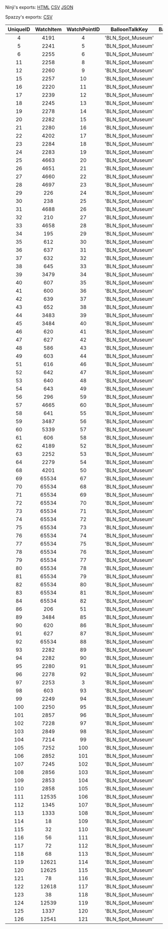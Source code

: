 Ninji's exports: [HTML](https://wuffs.org/acnh/bcsv_140/html/MuseumNPCLayoutInfo.html) [CSV](https://wuffs.org/acnh/bcsv_140/csv/MuseumNPCLayoutInfo.csv) [JSON](https://wuffs.org/acnh/bcsv_140/json/MuseumNPCLayoutInfo.json)

Spazzy's exports: [CSV](JSON)

| UniqueID | WatchItem | WatchPointID | BalloonTalkKey | BalloonTalkLabelKey | ReactionTalkKey | ReactionTalkLabelKey |
|:--:|:--:|:--:|:--:|:--:|:--:|:--:|
| 4 | 4191 | 4 | 'BLN_Spot_Museum' | '02' | 'BO_React_Watching_Fish' | '006' | 
| 5 | 2241 | 5 | 'BLN_Spot_Museum' | '03' | 'BO_React_Watching_Fish' | '008' | 
| 6 | 2255 | 6 | 'BLN_Spot_Museum' | '01' | 'BO_React_Watching_Fish' | '003' | 
| 11 | 2258 | 8 | 'BLN_Spot_Museum' | '02' | 'BO_React_Watching_Fish' | '007' | 
| 12 | 2260 | 9 | 'BLN_Spot_Museum' | '03' | 'BO_React_Watching_Fish' | '010' | 
| 15 | 2257 | 10 | 'BLN_Spot_Museum' | '01' | 'BO_React_Watching_Fish' | '001' | 
| 16 | 2220 | 11 | 'BLN_Spot_Museum' | '02' | 'BO_React_Watching_Fish' | '004' | 
| 17 | 2239 | 12 | 'BLN_Spot_Museum' | '05' | 'BO_React_Watching_Fish' | '015' | 
| 18 | 2245 | 13 | 'BLN_Spot_Museum' | '02' | 'BO_React_Watching_Fish' | '005' | 
| 19 | 2278 | 14 | 'BLN_Spot_Museum' | '03' | 'BO_React_Watching_Fish' | '011' | 
| 20 | 2282 | 15 | 'BLN_Spot_Museum' | '03' | 'BO_React_Watching_Fish' | '012' | 
| 21 | 2280 | 16 | 'BLN_Spot_Museum' | '05' | 'BO_React_Watching_Fish' | '017' | 
| 22 | 4202 | 17 | 'BLN_Spot_Museum' | '05' | 'BO_React_Watching_Fish' | '018' | 
| 23 | 2284 | 18 | 'BLN_Spot_Museum' | '04' | 'BO_React_Watching_Fish' | '014' | 
| 24 | 2283 | 19 | 'BLN_Spot_Museum' | '05' | 'BO_React_Watching_Fish' | '019' | 
| 25 | 4663 | 20 | 'BLN_Spot_Museum' | '13' | 'BO_React_Watching_Fossil' | '009' | 
| 26 | 4651 | 21 | 'BLN_Spot_Museum' | '13' | 'BO_React_Watching_Fossil' | '008' | 
| 27 | 4660 | 22 | 'BLN_Spot_Museum' | '13' | 'BO_React_Watching_Fossil' | '010' | 
| 28 | 4697 | 23 | 'BLN_Spot_Museum' | '12' | 'BO_React_Watching_Fossil' | '011' | 
| 29 | 226 | 24 | 'BLN_Spot_Museum' | '12' | 'BO_React_Watching_Fossil' | '005' | 
| 30 | 238 | 25 | 'BLN_Spot_Museum' | '11' | 'BO_React_Watching_Fossil' | '004' | 
| 31 | 4688 | 26 | 'BLN_Spot_Museum' | '12' | 'BO_React_Watching_Fossil' | '006' | 
| 32 | 210 | 27 | 'BLN_Spot_Museum' | '11' | 'BO_React_Watching_Fossil' | '001' | 
| 33 | 4658 | 28 | 'BLN_Spot_Museum' | '11' | 'BO_React_Watching_Fossil' | '002' | 
| 34 | 195 | 29 | 'BLN_Spot_Museum' | '12' | 'BO_React_Watching_Fossil' | '007' | 
| 35 | 612 | 30 | 'BLN_Spot_Museum' | '06' | 'BO_React_Watching_Insect' | '001' | 
| 36 | 637 | 31 | 'BLN_Spot_Museum' | '06' | 'BO_React_Watching_Insect' | '002' | 
| 37 | 632 | 32 | 'BLN_Spot_Museum' | '06' | 'BO_React_Watching_Insect' | '003' | 
| 38 | 645 | 33 | 'BLN_Spot_Museum' | '07' | 'BO_React_Watching_Insect' | '009' | 
| 39 | 3479 | 34 | 'BLN_Spot_Museum' | '07' | 'BO_React_Watching_Insect' | '008' | 
| 40 | 607 | 35 | 'BLN_Spot_Museum' | '06' | 'BO_React_Watching_Insect' | '005' | 
| 41 | 600 | 36 | 'BLN_Spot_Museum' | '06' | 'BO_React_Watching_Insect' | '004' | 
| 42 | 639 | 37 | 'BLN_Spot_Museum' | '07' | 'BO_React_Watching_Insect' | '007' | 
| 43 | 652 | 38 | 'BLN_Spot_Museum' | '08' | 'BO_React_Watching_Insect' | '013' | 
| 44 | 3483 | 39 | 'BLN_Spot_Museum' | '10' | 'BO_React_Watching_Insect' | '018' | 
| 45 | 3484 | 40 | 'BLN_Spot_Museum' | '07' | 'BO_React_Watching_Insect' | '006' | 
| 46 | 620 | 41 | 'BLN_Spot_Museum' | '07' | 'BO_React_Watching_Insect' | '010' | 
| 47 | 627 | 42 | 'BLN_Spot_Museum' | '07' | 'BO_React_Watching_Insect' | '011' | 
| 48 | 586 | 43 | 'BLN_Spot_Museum' | '08' | 'BO_React_Watching_Insect' | '014' | 
| 49 | 603 | 44 | 'BLN_Spot_Museum' | '07' | 'BO_React_Watching_Insect' | '012' | 
| 51 | 616 | 46 | 'BLN_Spot_Museum' | '10' | 'BO_React_Watching_Insect' | '019' | 
| 52 | 642 | 47 | 'BLN_Spot_Museum' | '10' | 'BO_React_Watching_Insect' | '020' | 
| 53 | 640 | 48 | 'BLN_Spot_Museum' | '09' | 'BO_React_Watching_Insect' | '015' | 
| 54 | 643 | 49 | 'BLN_Spot_Museum' | '09' | 'BO_React_Watching_Insect' | '016' | 
| 56 | 296 | 59 | 'BLN_Spot_Museum' | '14' | 'BO_React_Watching_Fossil' | '012' | 
| 57 | 4665 | 60 | 'BLN_Spot_Museum' | '14' | 'BO_React_Watching_Fossil' | '013' | 
| 58 | 641 | 55 | 'BLN_Spot_Museum' | '15' | 'BO_React_Watching_Insect' | '021' | 
| 59 | 3487 | 56 | 'BLN_Spot_Museum' | '07' | 'BO_React_Watching_Insect' | '022' | 
| 60 | 5339 | 57 | 'BLN_Spot_Museum' | '10' | 'BO_React_Watching_Insect' | '023' | 
| 61 | 606 | 58 | 'BLN_Spot_Museum' | '10' | 'BO_React_Watching_Insect' | '024' | 
| 62 | 4189 | 52 | 'BLN_Spot_Museum' | '03' | 'BO_React_Watching_Fish' | '020' | 
| 63 | 2252 | 53 | 'BLN_Spot_Museum' | '04' | 'BO_React_Watching_Fish' | '021' | 
| 64 | 2279 | 54 | 'BLN_Spot_Museum' | '05' | 'BO_React_Watching_Fish' | '022' | 
| 68 | 4201 | 50 | 'BLN_Spot_Museum' | '01' | 'BO_React_Watching_Fish' | '002' | 
| 69 | 65534 | 67 | 'BLN_Spot_Museum' | '16' | 'BO_React_Watching_Fossil' | '201' | 
| 70 | 65534 | 68 | 'BLN_Spot_Museum' | '16' | 'BO_React_Watching_Fossil' | '201' | 
| 71 | 65534 | 69 | 'BLN_Spot_Museum' | '16' | 'BO_React_Watching_Fossil' | '201' | 
| 72 | 65534 | 70 | 'BLN_Spot_Museum' | '16' | 'BO_React_Watching_Fossil' | '201' | 
| 73 | 65534 | 71 | 'BLN_Spot_Museum' | '16' | 'BO_React_Watching_Fossil' | '201' | 
| 74 | 65534 | 72 | 'BLN_Spot_Museum' | '16' | 'BO_React_Watching_Fossil' | '201' | 
| 75 | 65534 | 73 | 'BLN_Spot_Museum' | '16' | 'BO_React_Watching_Fossil' | '201' | 
| 76 | 65534 | 74 | 'BLN_Spot_Museum' | '16' | 'BO_React_Watching_Fossil' | '201' | 
| 77 | 65534 | 75 | 'BLN_Spot_Museum' | '16' | 'BO_React_Watching_Fossil' | '201' | 
| 78 | 65534 | 76 | 'BLN_Spot_Museum' | '16' | 'BO_React_Watching_Fossil' | '201' | 
| 79 | 65534 | 77 | 'BLN_Spot_Museum' | '16' | 'BO_React_Watching_Fossil' | '201' | 
| 80 | 65534 | 78 | 'BLN_Spot_Museum' | '16' | 'BO_React_Watching_Fossil' | '201' | 
| 81 | 65534 | 79 | 'BLN_Spot_Museum' | '16' | 'BO_React_Watching_Fossil' | '201' | 
| 82 | 65534 | 80 | 'BLN_Spot_Museum' | '16' | 'BO_React_Watching_Fossil' | '201' | 
| 83 | 65534 | 81 | 'BLN_Spot_Museum' | '16' | 'BO_React_Watching_Fossil' | '201' | 
| 84 | 65534 | 82 | 'BLN_Spot_Museum' | '16' | 'BO_React_Watching_Fossil' | '201' | 
| 86 | 206 | 51 | 'BLN_Spot_Museum' | '11' | 'BO_React_Watching_Fossil' | '003' | 
| 89 | 3484 | 85 | 'BLN_Spot_Museum' | '07' | 'BO_React_Watching_Insect' | '006' | 
| 90 | 620 | 86 | 'BLN_Spot_Museum' | '07' | 'BO_React_Watching_Insect' | '010' | 
| 91 | 627 | 87 | 'BLN_Spot_Museum' | '07' | 'BO_React_Watching_Insect' | '011' | 
| 92 | 65534 | 88 | 'BLN_Spot_Museum' | '16' | 'BO_React_Watching_Fossil' | '201' | 
| 93 | 2282 | 89 | 'BLN_Spot_Museum' | '03' | 'BO_React_Watching_Fish' | '012' | 
| 94 | 2282 | 90 | 'BLN_Spot_Museum' | '03' | 'BO_React_Watching_Fish' | '012' | 
| 95 | 2280 | 91 | 'BLN_Spot_Museum' | '05' | 'BO_React_Watching_Fish' | '017' | 
| 96 | 2278 | 92 | 'BLN_Spot_Museum' | '03' | 'BO_React_Watching_Fish' | '011' | 
| 97 | 2253 | 3 | 'BLN_Spot_Museum' | '03' | 'BO_React_Watching_Fish' | '009' | 
| 98 | 603 | 93 | 'BLN_Spot_Museum' | '10' | 'BO_React_Watching_Insect' | '017' | 
| 99 | 2249 | 94 | 'BLN_Spot_Museum' | '05' | 'BO_React_Watching_Fish' | '016' | 
| 100 | 2250 | 95 | 'BLN_Spot_Museum' | '04' | 'BO_React_Watching_Fish' | '013' | 
| 101 | 2857 | 96 | 'BLN_Spot_Museum' | '33' | 'BO_React_Watching_DFish' | '001' | 
| 102 | 7228 | 97 | 'BLN_Spot_Museum' | '34' | 'BO_React_Watching_DFish' | '002' | 
| 103 | 2849 | 98 | 'BLN_Spot_Museum' | '33' | 'BO_React_Watching_DFish' | '003' | 
| 104 | 7214 | 99 | 'BLN_Spot_Museum' | '31' | 'BO_React_Watching_DFish' | '004' | 
| 105 | 7252 | 100 | 'BLN_Spot_Museum' | '30' | 'BO_React_Watching_DFish' | '005' | 
| 106 | 2852 | 101 | 'BLN_Spot_Museum' | '32' | 'BO_React_Watching_DFish' | '006' | 
| 107 | 7245 | 102 | 'BLN_Spot_Museum' | '30' | 'BO_React_Watching_DFish' | '007' | 
| 108 | 2856 | 103 | 'BLN_Spot_Museum' | '34' | 'BO_React_Watching_DFish' | '008' | 
| 109 | 2853 | 104 | 'BLN_Spot_Museum' | '31' | 'BO_React_Watching_DFish' | '009' | 
| 110 | 2858 | 105 | 'BLN_Spot_Museum' | '32' | 'BO_React_Watching_DFish' | '010' | 
| 111 | 12535 | 106 | 'BLN_Spot_Museum' | '20' | 'BO_React_Watching_Art' | '001' | 
| 112 | 1345 | 107 | 'BLN_Spot_Museum' | '21' | 'BO_React_Watching_Art' | '002' | 
| 113 | 1333 | 108 | 'BLN_Spot_Museum' | '22' | 'BO_React_Watching_Art' | '003' | 
| 114 | 18 | 109 | 'BLN_Spot_Museum' | '23' | 'BO_React_Watching_Art' | '004' | 
| 115 | 32 | 110 | 'BLN_Spot_Museum' | '26' | 'BO_React_Watching_Art' | '005' | 
| 116 | 56 | 111 | 'BLN_Spot_Museum' | '27' | 'BO_React_Watching_Art' | '006' | 
| 117 | 72 | 112 | 'BLN_Spot_Museum' | '27' | 'BO_React_Watching_Art' | '007' | 
| 118 | 68 | 113 | 'BLN_Spot_Museum' | '27' | 'BO_React_Watching_Art' | '008' | 
| 119 | 12621 | 114 | 'BLN_Spot_Museum' | '23' | 'BO_React_Watching_Art' | '009' | 
| 120 | 12625 | 115 | 'BLN_Spot_Museum' | '24' | 'BO_React_Watching_Art' | '010' | 
| 121 | 78 | 116 | 'BLN_Spot_Museum' | '26' | 'BO_React_Watching_Art' | '011' | 
| 122 | 12618 | 117 | 'BLN_Spot_Museum' | '25' | 'BO_React_Watching_Art' | '012' | 
| 123 | 38 | 118 | 'BLN_Spot_Museum' | '25' | 'BO_React_Watching_Art' | '013' | 
| 124 | 12539 | 119 | 'BLN_Spot_Museum' | '21' | 'BO_React_Watching_Art' | '014' | 
| 125 | 1337 | 120 | 'BLN_Spot_Museum' | '20' | 'BO_React_Watching_Art' | '015' | 
| 126 | 12541 | 121 | 'BLN_Spot_Museum' | '21' | 'BO_React_Watching_Art' | '016' | 
